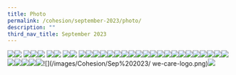 ```yaml
---
title: Photo
permalink: /cohesion/september-2023/photo/
description: ""
third_nav_title: September 2023
---
```

![](/images/Cohesion/Sep%202023/uplifting-title.png)![](/images/Cohesion/Sep%202023/3-takeaways.png)
![](/images/Cohesion/Sep%202023/aisah%20q.png)![](/images/Cohesion/Sep%202023/aisah1.png)![](/images/Cohesion/Sep%202023/aisah2.png)
![](/images/Cohesion/Sep%202023/aisah3.png)![](/images/Cohesion/Sep%202023/aisah4.png)
![](/images/Cohesion/Sep%202023/charlotte.png)![](/images/Cohesion/Sep%202023/famk-infographics.png)
![](/images/Cohesion/Sep%202023/famk-committee.png)![](/images/Cohesion/Sep%202023/famk-quote.png)![](/images/Cohesion/Sep%202023/famk-timeline.png)![](/images/Cohesion/Sep%202023/famk-title.png)![](/images/Cohesion/Sep%202023/froggie-logo.png)![](/images/Cohesion/Sep%202023/gbc_nw.png)![](/images/Cohesion/Sep%202023/get-green-kv.gif)![](/images/Cohesion/Sep%202023/in-photo.png)![](/images/Cohesion/Sep%202023/kok%20jpg.png)![](/images/Cohesion/Sep%202023/kopi1%20pic.png)![](/images/Cohesion/Sep%202023/kopi2%20pic.png)![](/images/Cohesion/Sep%202023/ong%20pic.png)![](/images/Cohesion/Sep%202023/pitch%20pic.png)![](/images/Cohesion/Sep%202023/qigong-logo.png)![](/images/Cohesion/Sep%202023/qigong-title.png)![](/images/Cohesion/Sep%202023/ruziah.png)![](/images/Cohesion/Sep%202023/ruziah1.png)![](/images/Cohesion/Sep%202023/ruziah2.png)![](/images/Cohesion/Sep%202023/ruziah3.png)![](/images/Cohesion/Sep%202023/sustainable-future.png)![](/images/Cohesion/Sep%202023/uplifting-infograhics.png)![](/images/Cohesion/Sep%202023/uplifting-kv.jpg)![](/images/Cohesion/Sep%202023/uplifting-quote.png)![](/images/Cohesion/Sep%202023/w1%20pic.png)![](/images/Cohesion/Sep%202023/w2%20pic.png)![](/images/Cohesion/Sep%202023/w3%20pic.png)![](/images/Cohesion/Sep%202023/
we-care-logo.png)![](/images/Cohesion/Sep%202023/what-about.png)

